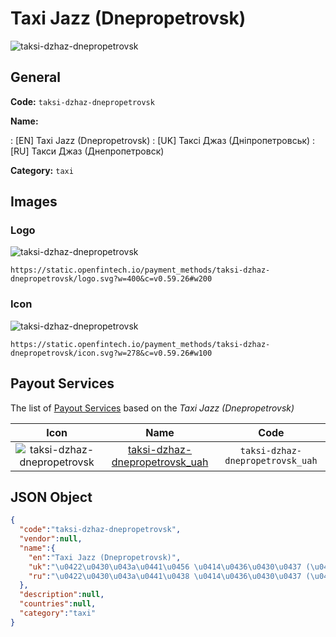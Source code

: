 
# Taxi Jazz (Dnepropetrovsk) 
![taksi-dzhaz-dnepropetrovsk](https://static.openfintech.io/payment_methods/taksi-dzhaz-dnepropetrovsk/logo.svg?w=400&c=v0.59.26#w200)  

## General 
**Code:** `taksi-dzhaz-dnepropetrovsk` 
 
**Name:** 
 
:	[EN] Taxi Jazz (Dnepropetrovsk) 
:	[UK] Таксі Джаз (Дніпропетровськ) 
:	[RU] Такси Джаз (Днепропетровск) 
 
**Category:** `taxi` 
 

## Images 

### Logo 
![taksi-dzhaz-dnepropetrovsk](https://static.openfintech.io/payment_methods/taksi-dzhaz-dnepropetrovsk/logo.svg?w=400&c=v0.59.26#w200)  

```
https://static.openfintech.io/payment_methods/taksi-dzhaz-dnepropetrovsk/logo.svg?w=400&c=v0.59.26#w200
```  

### Icon 
![taksi-dzhaz-dnepropetrovsk](https://static.openfintech.io/payment_methods/taksi-dzhaz-dnepropetrovsk/icon.svg?w=278&c=v0.59.26#w100)  

```
https://static.openfintech.io/payment_methods/taksi-dzhaz-dnepropetrovsk/icon.svg?w=278&c=v0.59.26#w100
```  

## Payout Services 
 
The list of [Payout Services](/payout-services/) based on the _Taxi Jazz (Dnepropetrovsk)_ 

|Icon|Name|Code| 
|:---:|:---:|:---:| 
|![taksi-dzhaz-dnepropetrovsk](https://static.openfintech.io/payout_methods/taksi-dzhaz-dnepropetrovsk/icon.png?w=278&c=v0.59.26#w40) |[taksi-dzhaz-dnepropetrovsk_uah](/payout-services/taksi-dzhaz-dnepropetrovsk_uah/)|`taksi-dzhaz-dnepropetrovsk_uah`| 
 

## JSON Object 

```json
{
  "code":"taksi-dzhaz-dnepropetrovsk",
  "vendor":null,
  "name":{
    "en":"Taxi Jazz (Dnepropetrovsk)",
    "uk":"\u0422\u0430\u043a\u0441\u0456 \u0414\u0436\u0430\u0437 (\u0414\u043d\u0456\u043f\u0440\u043e\u043f\u0435\u0442\u0440\u043e\u0432\u0441\u044c\u043a)",
    "ru":"\u0422\u0430\u043a\u0441\u0438 \u0414\u0436\u0430\u0437 (\u0414\u043d\u0435\u043f\u0440\u043e\u043f\u0435\u0442\u0440\u043e\u0432\u0441\u043a)"
  },
  "description":null,
  "countries":null,
  "category":"taxi"
}
```  
